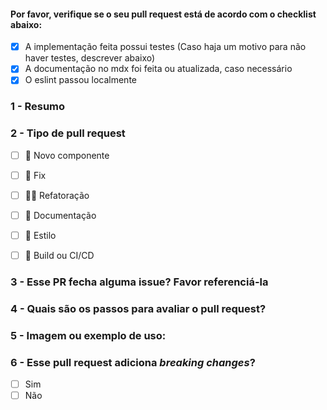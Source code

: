 #### Por favor, verifique se o seu pull request está de acordo com o checklist abaixo:

- [x] A implementação feita possui testes (Caso haja um motivo para não haver testes, descrever abaixo)
- [x] A documentação no mdx foi feita ou atualizada, caso necessário
- [x] O eslint passou localmente

### 1 - Resumo

### 2 - Tipo de pull request

- [ ] 🧱 Novo componente
- [ ] 🐛 Fix
- [ ] 👨‍💻 Refatoração
- [ ] 📝 Documentação
- [ ] 🎨 Estilo
- [ ] 🤖 Build ou CI/CD


### 3 - Esse PR fecha alguma issue? Favor referenciá-la

### 4 - Quais são os passos para avaliar o pull request?

### 5 - Imagem ou exemplo de uso:

### 6 - Esse pull request adiciona _breaking changes_?
- [ ] Sim
- [ ] Não
